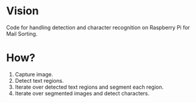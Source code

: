 # Vision

Code for handling detection and character recognition on Raspberry Pi for Mail Sorting.

# How?
1. Capture image.
2. Detect text regions.
3. Iterate over detected text regions and segment each region.
4. Iterate over segmented images and detect characters.